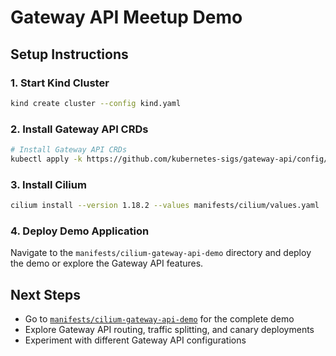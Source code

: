 # Gateway API Meetup Demo

## Setup Instructions

### 1. Start Kind Cluster

```bash
kind create cluster --config kind.yaml
```

### 2. Install Gateway API CRDs

```bash
# Install Gateway API CRDs
kubectl apply -k https://github.com/kubernetes-sigs/gateway-api/config/crd
```


### 3. Install Cilium

```bash
cilium install --version 1.18.2 --values manifests/cilium/values.yaml
```

### 4. Deploy Demo Application

Navigate to the `manifests/cilium-gateway-api-demo` directory and deploy the demo or explore the Gateway API features.

## Next Steps

- Go to [`manifests/cilium-gateway-api-demo`](./manifests/cilium-gateway-api-demo/) for the complete demo
- Explore Gateway API routing, traffic splitting, and canary deployments
- Experiment with different Gateway API configurations